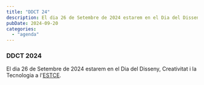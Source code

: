 ```yaml
---
title: "DDCT 24"
description: El dia 26 de Setembre de 2024 estarem en el Dia del Disseny, Creativitat i la Tecnologia a l'ESTCE.
pubDate: 2024-09-20
categories: 
  - "agenda"
---
```


### DDCT 2024

El dia 26 de Setembre de 2024 estarem en el Dia del Disseny, Creativitat i la Tecnologia a l'[ESTCE](https://www.google.es/maps/place/Escuela+Superior+de+Tecnologia+I+Ciencias+Experimentales,+Avenguda+Avenida+de+Vicente+Sos+Baynat,+12006+Castell%C3%B3n+de+la+Plana,+Castell%C3%B3n/@39.9926864,-0.0678504,19z/data=!3m1!4b1!4m5!3m4!1s0xd5ffe0f98be12e9:0x4e7634c2c3b978b7!8m2!3d39.9926854!4d-0.0673032?shorturl=1).
